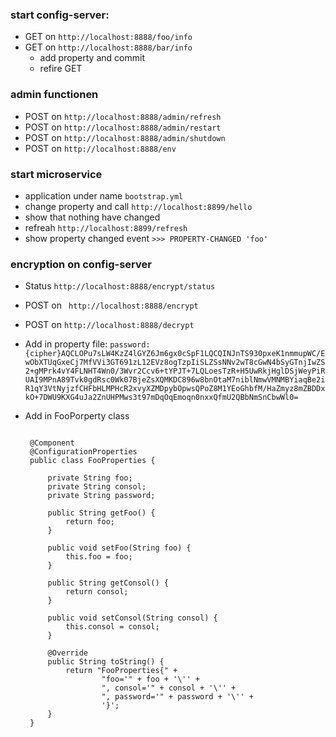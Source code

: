 ### start config-server:

* GET on `http://localhost:8888/foo/info`
* GET on `http://localhost:8888/bar/info`
    * add property and commit
    * refire GET

### admin functionen
* POST on `http://localhost:8888/admin/refresh`
* POST on `http://localhost:8888/admin/restart`
* POST on `http://localhost:8888/admin/shutdown`
* POST on `http://localhost:8888/env`

### start microservice
* application under name `bootstrap.yml`
* change property and call `http://localhost:8899/hello`
* show that nothing have changed
* refreah `http://localhost:8899/refresh`
* show property changed event `>>> PROPERTY-CHANGED 'foo'`


### encryption on config-server
* Status `http://localhost:8888/encrypt/status`
* POST on ` http://localhost:8888/encrypt`
* POST on `http://localhost:8888/decrypt`
* Add in property file: `password: {cipher}AQCLOPu7sLW4KzZ4lGYZ6Jm6gx0cSpF1LQCQINJnTS930pxeK1nmmupWC/EwObXTUqGxeCj7MfVVi3GT691zL12EVz8ogTzpIiSLZSsNNv2wT8cGwN4bSyGTnjIwZS2+gMPrk4vY4FLNHT4Wn0/3Wvr2Ccv6+tYPJT+7LQLoesTzR+H5UwRkjHglDSjWeyPiRUAI9MPnA89Tvk0gdRsc0Wk07BjeZsXQMKDC896w8bnOtaM7niblNmwVMNMBYiaqBe2iR1qY3VtNyjzfCHFbHLMPHcR2xvyXZMDpybOpwsQPoZ8M1YEoGhbfM/HaZmyz8mZBDDxkO+7DWU9KXG4uJa2ZnUHPMws3t97mDqOqEmoqn0nxxQfmU2QBbNmSnCbwWl0=`
* Add in FooPorperty class


    ```

     @Component
     @ConfigurationProperties
     public class FooProperties {

         private String foo;
         private String consol;
         private String password;

         public String getFoo() {
             return foo;
         }

         public void setFoo(String foo) {
             this.foo = foo;
         }

         public String getConsol() {
             return consol;
         }

         public void setConsol(String consol) {
             this.consol = consol;
         }

         @Override
         public String toString() {
             return "FooProperties{" +
                     "foo='" + foo + '\'' +
                     ", consol='" + consol + '\'' +
                     ", password='" + password + '\'' +
                     '}';
         }
     }
    ```




